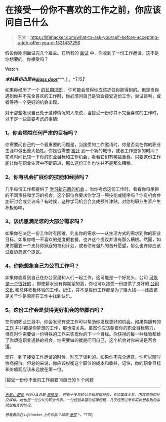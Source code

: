 # 在接受一份你不喜欢的工作之前，你应该问自己什么

> 原文：<https://lifehacker.com/what-to-ask-yourself-before-accepting-a-job-offer-you-d-1531437256>

假设你刚刚面试完几个雇主。在所有的 [面试](http://www.glassdoor.com/Interview/index.htm) 中，你收到了一份工作邀请。这不是你想要的。你接受吗？

Watch

***本帖最初出现在***[***glass door***](http://www.glassdoor.com/blog/5-questions-accepting-job-offer-dont-love/)***上。**T15】*

如果你经历了一个 [的长期求职](http://www.glassdoor.com/blog/longterm-unemployment-isnt-bad/) ，你可能会觉得你应该抓住你能得到的。但是当你遇到你并不完全喜欢的工作时，你必须问自己是否会接受这份工作，尝试谈判，或者等待一个更好的机会出现。

对于那些发现自己处于这种情况的人来说，当接受一份你并不完全喜欢的工作时，以下是一些需要考虑的事情:

### **1。你会牺牲任何严肃的目标吗？**

你需要问自己的一个最重要的问题是，当接受的工作邀请时，你是否会在你的职业生涯中做出重大牺牲。你是否需要 [搬迁](http://www.glassdoor.com/blog/relocate-job/) 到一个新的城市，或者工作更多的时间？花点时间比较一下你的职业目标和工作机会，看看它们有哪些重叠。只要这份工作能让你在职业生涯中不断前进，那么这份工作也许并不是那么糟糕。

### **2。你有机会扩展你的技能和经验吗？**

几乎每份工作都提供了 [学习新东西的机会](https://lifehacker.com/how-can-i-learn-a-new-skill-at-my-boring-job-5982437) 。当你考虑这份工作时，看看你将承担的不同责任和学习的机会。这个职位会要求你学习一项技能或程序吗？你有机会参加研讨会或会议吗？有时候，这种学习机会会变成额外津贴，对你的职业生涯产生积极影响。

### **3。该优惠满足您的大部分需求吗？**

如果你在决定一份工作时有困难，列出你的需求——从生活方式的需求到你的职业目标。如果你唯一不喜欢的是度假套餐，也许这个提议并没有那么糟糕。然而，如果你需要一个支持你家庭的福利计划，或者你有强烈的晋升愿望，那么也许你应该试着协商这个提议。

### **4。你能想象自己为公司工作吗？**

如果你能看到自己在办公室里和人们一起工作，这可能是一个好兆头，公司 [可能是一个很好的](https://lifehacker.com/how-to-find-out-if-a-company-is-a-cultural-fit-for-you-510587663) 。即使薪水没有你期望的高，你也可以接受一份提供了良好的 [公司文化](http://www.glassdoor.com/blog/care-bottom-line-improve-company-culture/) 和总体积极体验的工作。记住，并不是每份工作都是为了赚大钱——还应该是关于你是否能在工作中找到快乐。

### **5。这份工作会是获得更好机会的垫脚石吗？**

在你的职业生涯中，你会发现有些工作可以帮助你发现更好的机会。如果你拥有的 [工作](https://lifehacker.com/five-lessons-your-first-job-can-teach-you-about-your-en-1530535211) 并非都是你梦想的工作，那也没关系。虽然你应该朝着你的职业目标努力，但有时你需要做一份特殊的工作来实现你的下一个目标。你获得的每一种经验都给了你塑造职业道路的机会。你需要做的就是问问自己，这个机会对你来说是否合适。

现在，到了接受工作邀请的时候，别忘了谈判的。如果你不完全满意，你可以随时协商报价。但总的来说，你应该权衡这个职位的成本和收益，记住，你的职业目标和价值观应该永远放在第一位。

[|](http://www.getrichslowly.org/blog/2013/07/11/the-truth-about-being-broke/)接受一份你不爱的工作前要问自己的 5 个问题

* * *

[<small>*希瑟 r .胡曼*</small>](http://linkedin.com/in/heatherhuhman) <small>*创始人&总裁*</small> [<small>*来推荐*</small>](http://www.comerecommended.com/) <small>*，拥有十多年的公关和营销经验，专攻媒体关系、内容营销和社交媒体。她也是一位公认的职业专家，一位经验丰富的招聘经理，几乎经历过所有可以想象到的与就业相关的情况。*</small>

<small>*想看看你在 Lifehacker 上的作品？邮箱*</small> [<small>*泰莎*</small>](https://mail.google.com/mail/?view=cm&fs=1&tf=1&to=tessa@lifehacker.com) <small>*。*T15】</small>